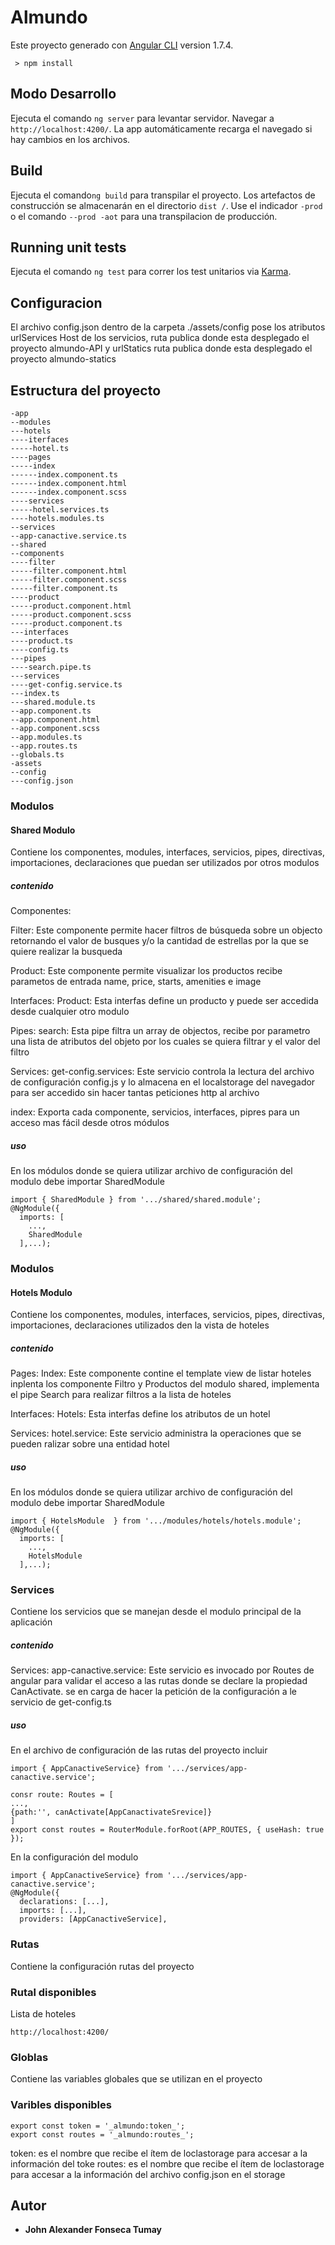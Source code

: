 # Almundo
Este proyecto generado con [Angular CLI](https://github.com/angular/angular-cli) version 1.7.4.
```
 > npm install
```

## Modo Desarrollo

Ejecuta el comando `ng server` para levantar servidor. Navegar a `http://localhost:4200/`. La app automáticamente recarga el navegado si hay cambios en los archivos.

## Build

Ejecuta el comando`ng build` para transpilar el proyecto. Los artefactos de construcción se almacenarán en el directorio `dist /`. Use el indicador `-prod` o el comando `--prod -aot` para una transpilacion de producción.

## Running unit tests

Ejecuta el comando `ng test` para correr los test unitarios via [Karma](https://karma-runner.github.io).

## Configuracion

El archivo config.json dentro de la carpeta ./assets/config pose los atributos urlServices Host de los servicios, ruta publica donde esta desplegado el proyecto almundo-API y urlStatics ruta publica donde esta desplegado el proyecto almundo-statics 

## Estructura del proyecto
 ```
-app
--modules
---hotels
----iterfaces
-----hotel.ts
----pages
-----index
------index.component.ts
------index.component.html
------index.component.scss
----services
-----hotel.services.ts
----hotels.modules.ts
--services
--app-canactive.service.ts
--shared
--components
----filter
-----filter.component.html
-----filter.component.scss
-----filter.component.ts
----product
-----product.component.html
-----product.component.scss
-----product.component.ts
---interfaces
----product.ts
----config.ts
---pipes
----search.pipe.ts
---services
----get-config.service.ts
---index.ts
---shared.module.ts
--app.component.ts
--app.component.html
--app.component.scss
--app.modules.ts
--app.routes.ts
--globals.ts
-assets
--config
---config.json
```
### Modulos

#### Shared Modulo

Contiene los componentes, modules, interfaces, servicios, pipes, directivas, importaciones, declaraciones que puedan ser utilizados por otros modulos

##### contenido
Componentes: 

  Filter: Este componente permite hacer filtros de búsqueda sobre un objecto retornando el valor de busques y/o la cantidad de      estrellas por la que se quiere realizar la busqueda
  
  Product: Este componente permite visualizar los productos recibe parametos de entrada name, price, starts, amenities e image 
 
Interfaces:
  Product: Esta interfas define un producto y puede ser accedida desde cualquier otro modulo
  
Pipes:
  search: Esta pipe filtra un array de objectos, recibe por parametro una lista de atributos del objeto por los cuales se quiera filtrar
  y el valor del filtro
 
Services:
  get-config.services: Este servicio controla la lectura del archivo de configuración config.js y lo almacena en el localstorage del navegador para ser accedido sin hacer tantas peticiones http al archivo
  
index: 
  Exporta cada componente, servicios, interfaces, pipres para un acceso mas fácil desde otros módulos
  
  
##### uso

En los módulos donde se quiera utilizar archivo de configuración del modulo debe importar SharedModule 

```
import { SharedModule } from '.../shared/shared.module';
@NgModule({
  imports: [
    ...,
    SharedModule
  ],...);
```

### Modulos

#### Hotels Modulo

Contiene los componentes, modules, interfaces, servicios, pipes, directivas, importaciones, declaraciones utilizados den la vista de hoteles

##### contenido
Pages: 
  Index: Este componente contine el template view de listar hoteles inplenta los componente Filtro y Productos del modulo shared,
  implementa el pipe Search para realizar filtros a la lista de hoteles
 
Interfaces:
  Hotels: Esta interfas define los atributos de un hotel
  
Services:
 hotel.service: Este servicio administra la operaciones que se pueden ralizar sobre una entidad hotel

##### uso
En los módulos donde se quiera utilizar archivo de configuración del modulo debe importar SharedModule 

```
import { HotelsModule  } from '.../modules/hotels/hotels.module';
@NgModule({
  imports: [
    ...,
    HotelsModule
  ],...);
```

### Services

Contiene los servicios que se manejan desde el modulo principal de la aplicación

##### contenido

Services:
 app-canactive.service: Este servicio es invocado por Routes de angular para validar el acceso a las rutas donde se declare la propiedad CanActivate. se en carga de hacer la petición de la configuración a le servicio de get-config.ts

##### uso
En el archivo de configuración de las rutas del proyecto incluir 

```
import { AppCanactiveService} from '.../services/app-canactive.service';

consr route: Routes = [
...,
{path:'', canActivate[AppCanactivateSrevice]}
]
export const routes = RouterModule.forRoot(APP_ROUTES, { useHash: true });
```
En la configuración del modulo

```
import { AppCanactiveService} from '.../services/app-canactive.service';
@NgModule({
  declarations: [...],
  imports: [...],
  providers: [AppCanactiveService],
```

### Rutas
Contiene la configuración rutas del proyecto

### Rutal disponibles

Lista de hoteles
```
http://localhost:4200/
```
### Globlas
Contiene las variables globales que se utilizan en el proyecto

### Varibles disponibles

```
export const token = '_almundo:token_';
export const routes = '_almundo:routes_';
```
token: es el nombre que recibe el ítem de loclastorage para accesar a la información del toke
routes: es el nombre que recibe el ítem de loclastorage para accesar a la información del archivo config.json en el storage


## Autor

* **John Alexander Fonseca Tumay**
